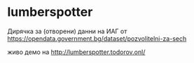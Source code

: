 # lumberspotter
Дирячка за (отворени) данни на ИАГ от https://opendata.government.bg/dataset/pozvolitelni-za-sech

живо демо на http://lumberspotter.todorov.onl/

